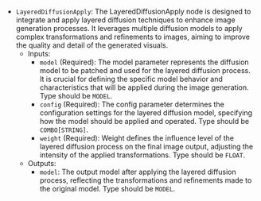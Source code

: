 - `LayeredDiffusionApply`: The LayeredDiffusionApply node is designed to integrate and apply layered diffusion techniques to enhance image generation processes. It leverages multiple diffusion models to apply complex transformations and refinements to images, aiming to improve the quality and detail of the generated visuals.
    - Inputs:
        - `model` (Required): The model parameter represents the diffusion model to be patched and used for the layered diffusion process. It is crucial for defining the specific model behavior and characteristics that will be applied during the image generation. Type should be `MODEL`.
        - `config` (Required): The config parameter determines the configuration settings for the layered diffusion model, specifying how the model should be applied and operated. Type should be `COMBO[STRING]`.
        - `weight` (Required): Weight defines the influence level of the layered diffusion process on the final image output, adjusting the intensity of the applied transformations. Type should be `FLOAT`.
    - Outputs:
        - `model`: The output model after applying the layered diffusion process, reflecting the transformations and refinements made to the original model. Type should be `MODEL`.
